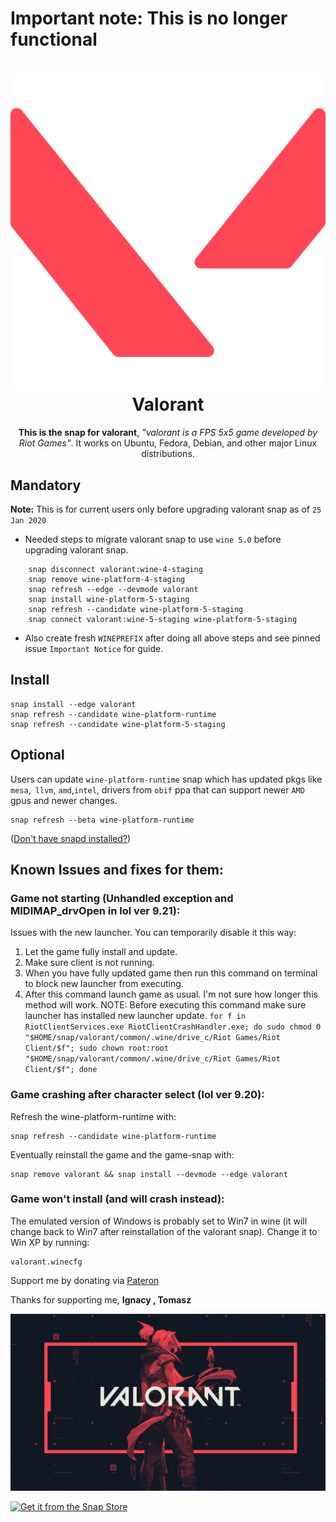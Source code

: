 # Important note: This is no longer functional

<h1 align="center">
  <img src="snap/gui/valorant.png" alt="Project">
  <br />
  Valorant
</h1>

<p align="center"><b>This is the snap for valorant</b>, <i>"valorant is a FPS 5x5 game developed by Riot Games"</i>. It works on Ubuntu, Fedora, Debian, and other major Linux
distributions.</p>

## Mandatory

**Note:** This is for current users only before upgrading valorant snap as of `25 Jan 2020`

* Needed steps to migrate valorant snap to use `wine 5.0` before upgrading valorant snap.

```
    snap disconnect valorant:wine-4-staging
    snap remove wine-platform-4-staging
    snap refresh --edge --devmode valorant
    snap install wine-platform-5-staging
    snap refresh --candidate wine-platform-5-staging
    snap connect valorant:wine-5-staging wine-platform-5-staging
```

* Also create fresh `WINEPREFIX` after doing all above steps and see pinned issue `Important Notice` for guide.

## Install

    snap install --edge valorant
    snap refresh --candidate wine-platform-runtime
    snap refresh --candidate wine-platform-5-staging

## Optional
Users can update `wine-platform-runtime` snap which has updated pkgs like `mesa`,` llvm`, `amd`,`intel`, drivers from `obif` ppa that can support newer `AMD` gpus and newer changes.

	snap refresh --beta wine-platform-runtime

([Don't have snapd installed?](https://snapcraft.io/docs/core/install))

 ## Known Issues and fixes for them:
 
 ### Game not starting (Unhandled exception and MIDIMAP_drvOpen in lol ver 9.21):
 Issues with the new launcher. You can temporarily disable it this way:
1. Let the game fully install and update.
2. Make sure client is not running.
3. When you have fully updated game then run this command on terminal to block new launcher from executing.
4. After this command launch game as usual. I'm not sure how longer this method will work.
NOTE: Before executing this command make sure launcher has installed new launcher update.
`for f in RiotClientServices.exe RiotClientCrashHandler.exe; do sudo chmod 0 "$HOME/snap/valorant/common/.wine/drive_c/Riot Games/Riot Client/$f"; sudo chown root:root "$HOME/snap/valorant/common/.wine/drive_c/Riot Games/Riot Client/$f"; done`

### Game crashing after character select (lol ver 9.20):
Refresh the wine-platform-runtime with:

    snap refresh --candidate wine-platform-runtime
    
Eventually reinstall the game and the game-snap with:

	snap remove valorant && snap install --devmode --edge valorant
    
### Game won't install (and will crash instead):
The emulated version of Windows is probably set to Win7 in wine (it will change back to Win7 after reinstallation of the valorant snap). Change it to Win XP by running:

    valorant.winecfg



Support me by donating via [Pateron](https://www.patreon.com/mmtrt)

Thanks for supporting me, **Ignacy , Tomasz** 

![valorant](valorant_jett.jpg "valorant")

[![Get it from the Snap Store](https://snapcraft.io/static/images/badges/en/snap-store-black.svg)](https://snapcraft.io/valorant)

